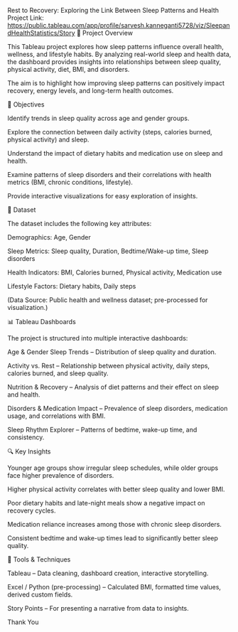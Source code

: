 Rest to Recovery: Exploring the Link Between Sleep Patterns and Health
Project Link: https://public.tableau.com/app/profile/sarvesh.kanneganti5728/viz/SleepandHealthStatistics/Story
📌 Project Overview

This Tableau project explores how sleep patterns influence overall health, wellness, and lifestyle habits. By analyzing real-world sleep and health data, the dashboard provides insights into relationships between sleep quality, physical activity, diet, BMI, and disorders.

The aim is to highlight how improving sleep patterns can positively impact recovery, energy levels, and long-term health outcomes.

🎯 Objectives

Identify trends in sleep quality across age and gender groups.

Explore the connection between daily activity (steps, calories burned, physical activity) and sleep.

Understand the impact of dietary habits and medication use on sleep and health.

Examine patterns of sleep disorders and their correlations with health metrics (BMI, chronic conditions, lifestyle).

Provide interactive visualizations for easy exploration of insights.

📂 Dataset

The dataset includes the following key attributes:

Demographics: Age, Gender

Sleep Metrics: Sleep quality, Duration, Bedtime/Wake-up time, Sleep disorders

Health Indicators: BMI, Calories burned, Physical activity, Medication use

Lifestyle Factors: Dietary habits, Daily steps

(Data Source: Public health and wellness dataset; pre-processed for visualization.)

📊 Tableau Dashboards

The project is structured into multiple interactive dashboards:

Age & Gender Sleep Trends – Distribution of sleep quality and duration.

Activity vs. Rest – Relationship between physical activity, daily steps, calories burned, and sleep quality.

Nutrition & Recovery – Analysis of diet patterns and their effect on sleep and health.

Disorders & Medication Impact – Prevalence of sleep disorders, medication usage, and correlations with BMI.

Sleep Rhythm Explorer – Patterns of bedtime, wake-up time, and consistency.

🔍 Key Insights

Younger age groups show irregular sleep schedules, while older groups face higher prevalence of disorders.

Higher physical activity correlates with better sleep quality and lower BMI.

Poor dietary habits and late-night meals show a negative impact on recovery cycles.

Medication reliance increases among those with chronic sleep disorders.

Consistent bedtime and wake-up times lead to significantly better sleep quality.

🚀 Tools & Techniques

Tableau – Data cleaning, dashboard creation, interactive storytelling.

Excel / Python (pre-processing) – Calculated BMI, formatted time values, derived custom fields.

Story Points – For presenting a narrative from data to insights.


Thank You
